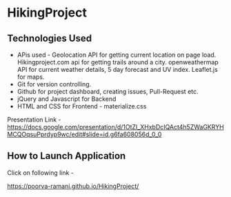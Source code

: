 # HikingProject

## Technologies Used

* APis used - 
Geolocation API for getting current location on page load.
Hikingproject.com api for getting trails around a city.
openweathermap API for current weather details, 5 day forecast and UV index.
Leaflet.js for maps.
* Git for version controlling.
* Github for project dashboard, creating issues, Pull-Request etc.
* jQuery and Javascript for Backend
* HTML and CSS for Frontend - materialize.css

Presentation Link -
https://docs.google.com/presentation/d/1OtZI_XHxbDcIQAct4h5ZWaGKRYHMCQOqsuPprdyp9wc/edit#slide=id.g6fa608056d_0_0

## How to Launch Application

Click on following link -

https://poorva-ramani.github.io/HikingProject/

